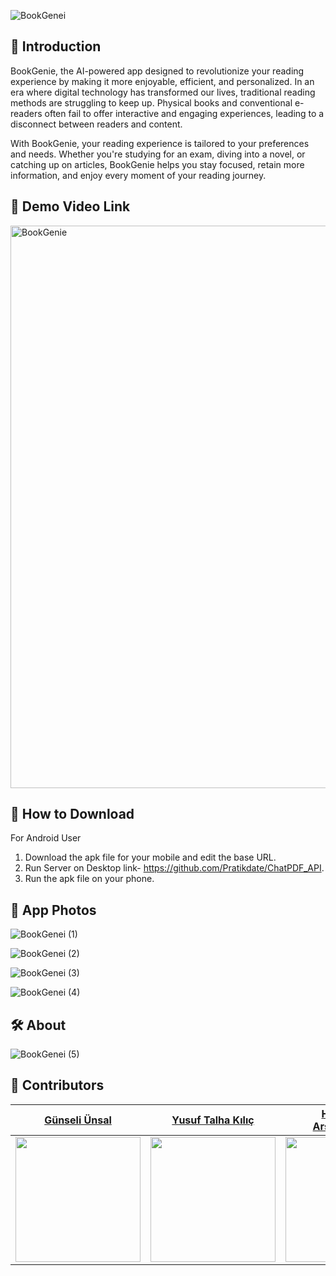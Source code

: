 
![BookGenei](https://github.com/user-attachments/assets/8cd73f57-f9eb-4eef-bc02-91704e09ded2)

## :orange_book: Introduction
BookGenie, the AI-powered app designed to revolutionize your reading experience by making it more enjoyable, efficient, and personalized.
In an era where digital technology has transformed our lives, traditional reading methods are struggling to keep up. Physical books and conventional e-readers often fail to offer interactive and engaging experiences, leading to a disconnect between readers and content.

 With BookGenie, your reading experience is tailored to your preferences and needs. Whether you're studying for an exam, diving into a novel, or catching up on articles, BookGenie helps you stay focused, retain more information, and enjoy every moment of your reading journey.


## 🎥  Demo Video Link

<a href="https://youtu.be/EyB9gsflPqU?si=H-VL7VCr1e6tWX-W"> <img src="/img/youtube.png" alt="BookGenie" style="width: 900px;"> </a>

## 📲 How to Download
  For Android User

1. Download the apk file for your mobile and edit the base URL.
2. Run Server on Desktop link- https://github.com/Pratikdate/ChatPDF_API.
3. Run the apk file on your phone.

## 🐠 App Photos
![BookGenei (1)](https://github.com/user-attachments/assets/acee8367-bf8e-4a21-a885-0d048951a1c8)

![BookGenei (2)](https://github.com/user-attachments/assets/ba9d5eba-6496-4320-a17d-8f0b1147a8c8)

![BookGenei (3)](https://github.com/user-attachments/assets/c34a1c61-3d39-472c-81e3-396134d05e66)

![BookGenei (4)](https://github.com/user-attachments/assets/8ddb5be1-7b90-4be9-befc-2d3709f00f8c)



## 🛠️ About
![BookGenei (5)](https://github.com/user-attachments/assets/9e85e957-5174-470a-a89f-1164fe5180c3)


## 👥  Contributors

|[Günseli Ünsal](https://github.com/GunseliUnsal)|[Yusuf Talha Kılıç](https://github.com/yusuftalhaklc)|[Hilda Doğa Arslanpençesi](https://github.com/HildaDoga)|[Azranur Vardar](https://github.com/azranurvrdr)|
|---|---|---|---|
|<img src="https://avatars.githubusercontent.com/u/93467749?v=4" style="width: 200px;">|<img src="https://media.licdn.com/dms/image/D4D03AQH8Q23WYsoIiA/profile-displayphoto-shrink_200_200/0/1689271769383?e=1712793600&v=beta&t=m6Isb7RjFh8af3iG9nr2ZX09LO4E7nekUbNg64pzh6I" style="width: 200px;">|<img src="https://avatars.githubusercontent.com/u/149239440?v=4" style="width: 200px;">|<img src="https://avatars.githubusercontent.com/u/149239437?v=4" style="width: 200px;">|
